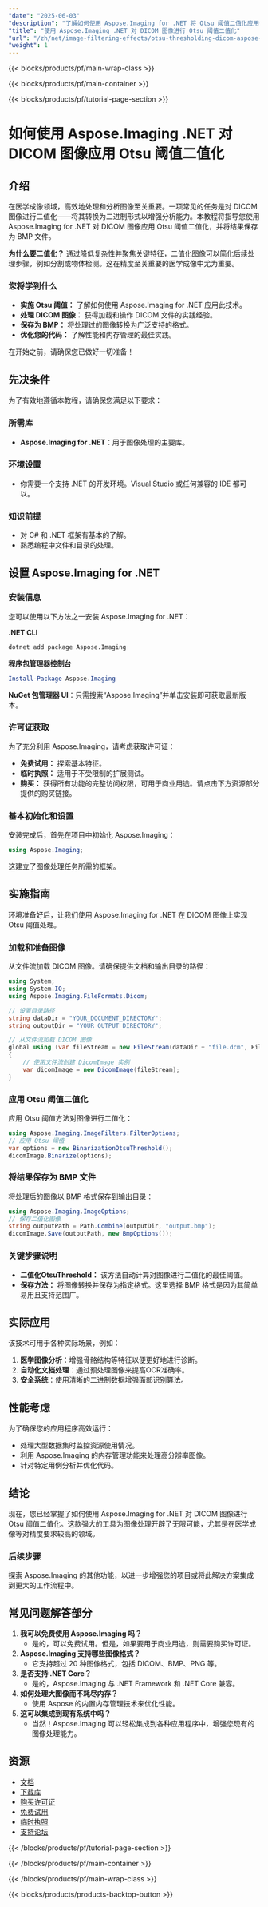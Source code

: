 ```yaml
---
"date": "2025-06-03"
"description": "了解如何使用 Aspose.Imaging for .NET 将 Otsu 阈值二值化应用于 DICOM 图像，通过简化处理来增强医学图像分析。"
"title": "使用 Aspose.Imaging .NET 对 DICOM 图像进行 Otsu 阈值二值化"
"url": "/zh/net/image-filtering-effects/otsu-thresholding-dicom-aspose-imaging-net/"
"weight": 1
---
```


{{< blocks/products/pf/main-wrap-class >}}

{{< blocks/products/pf/main-container >}}

{{< blocks/products/pf/tutorial-page-section >}}
# 如何使用 Aspose.Imaging .NET 对 DICOM 图像应用 Otsu 阈值二值化

## 介绍

在医学成像领域，高效地处理和分析图像至关重要。一项常见的任务是对 DICOM 图像进行二值化——将其转换为二进制形式以增强分析能力。本教程将指导您使用 Aspose.Imaging for .NET 对 DICOM 图像应用 Otsu 阈值二值化，并将结果保存为 BMP 文件。

**为什么要二值化？**
通过降低复杂性并聚焦关键特征，二值化图像可以简化后续处理步骤，例如分割或物体检测。这在精度至关重要的医学成像中尤为重要。

### 您将学到什么
- **实施 Otsu 阈值：** 了解如何使用 Aspose.Imaging for .NET 应用此技术。
- **处理 DICOM 图像：** 获得加载和操作 DICOM 文件的实践经验。
- **保存为 BMP：** 将处理过的图像转换为广泛支持的格式。
- **优化您的代码：** 了解性能和内存管理的最佳实践。

在开始之前，请确保您已做好一切准备！

## 先决条件

为了有效地遵循本教程，请确保您满足以下要求：

### 所需库
- **Aspose.Imaging for .NET**：用于图像处理的主要库。
  
### 环境设置
- 你需要一个支持 .NET 的开发环境。Visual Studio 或任何兼容的 IDE 都可以。

### 知识前提
- 对 C# 和 .NET 框架有基本的了解。
- 熟悉编程中文件和目录的处理。

## 设置 Aspose.Imaging for .NET

### 安装信息

您可以使用以下方法之一安装 Aspose.Imaging for .NET：

**.NET CLI**
```bash
dotnet add package Aspose.Imaging
```

**程序包管理器控制台**
```powershell
Install-Package Aspose.Imaging
```

**NuGet 包管理器 UI**：只需搜索“Aspose.Imaging”并单击安装即可获取最新版本。

### 许可证获取

为了充分利用 Aspose.Imaging，请考虑获取许可证：
- **免费试用：** 探索基本特征。
- **临时执照：** 适用于不受限制的扩展测试。
- **购买：** 获得所有功能的完整访问权限，可用于商业用途。请点击下方资源部分提供的购买链接。

### 基本初始化和设置

安装完成后，首先在项目中初始化 Aspose.Imaging：

```csharp
using Aspose.Imaging;
```

这建立了图像处理任务所需的框架。

## 实施指南

环境准备好后，让我们使用 Aspose.Imaging for .NET 在 DICOM 图像上实现 Otsu 阈值处理。

### 加载和准备图像

从文件流加载 DICOM 图像。请确保提供文档和输出目录的路径：

```csharp
using System;
using System.IO;
using Aspose.Imaging.FileFormats.Dicom;

// 设置目录路径
string dataDir = "YOUR_DOCUMENT_DIRECTORY";
string outputDir = "YOUR_OUTPUT_DIRECTORY";

// 从文件流加载 DICOM 图像
global using (var fileStream = new FileStream(dataDir + "file.dcm", FileMode.Open, FileAccess.Read))
{
    // 使用文件流创建 DicomImage 实例
    var dicomImage = new DicomImage(fileStream);
}
```

### 应用 Otsu 阈值二值化

应用 Otsu 阈值方法对图像进行二值化：

```csharp
using Aspose.Imaging.ImageFilters.FilterOptions;
// 应用 Otsu 阈值
var options = new BinarizationOtsuThreshold();
dicomImage.Binarize(options);
```

### 将结果保存为 BMP 文件

将处理后的图像以 BMP 格式保存到输出目录：

```csharp
using Aspose.Imaging.ImageOptions;
// 保存二值化图像
string outputPath = Path.Combine(outputDir, "output.bmp");
dicomImage.Save(outputPath, new BmpOptions());
```

### 关键步骤说明
- **二值化OtsuThreshold：** 该方法自动计算对图像进行二值化的最佳阈值。
- **保存方法：** 将图像转换并保存为指定格式。这里选择 BMP 格式是因为其简单易用且支持范围广。

## 实际应用
该技术可用于各种实际场景，例如：
1. **医学图像分析**：增强骨骼结构等特征以便更好地进行诊断。
2. **自动化文档处理**：通过预处理图像来提高OCR准确率。
3. **安全系统**：使用清晰的二进制数据增强面部识别算法。

## 性能考虑
为了确保您的应用程序高效运行：
- 处理大型数据集时监控资源使用情况。
- 利用 Aspose.Imaging 的内存管理功能来处理高分辨率图像。
- 针对特定用例分析并优化代码。

## 结论
现在，您已经掌握了如何使用 Aspose.Imaging for .NET 对 DICOM 图像进行 Otsu 阈值二值化。这款强大的工具为图像处理开辟了无限可能，尤其是在医学成像等对精度要求较高的领域。

### 后续步骤
探索 Aspose.Imaging 的其他功能，以进一步增强您的项目或将此解决方案集成到更大的工作流程中。

## 常见问题解答部分
1. **我可以免费使用 Aspose.Imaging 吗？**
   - 是的，可以免费试用。但是，如果要用于商业用途，则需要购买许可证。
2. **Aspose.Imaging 支持哪些图像格式？**
   - 它支持超过 20 种图像格式，包括 DICOM、BMP、PNG 等。
3. **是否支持 .NET Core？**
   - 是的，Aspose.Imaging 与 .NET Framework 和 .NET Core 兼容。
4. **如何处理大图像而不耗尽内存？**
   - 使用 Aspose 的内置内存管理技术来优化性能。
5. **这可以集成到现有系统中吗？**
   - 当然！Aspose.Imaging 可以轻松集成到各种应用程序中，增强您现有的图像处理能力。

## 资源
- [文档](https://reference.aspose.com/imaging/net/)
- [下载库](https://releases.aspose.com/imaging/net/)
- [购买许可证](https://purchase.aspose.com/buy)
- [免费试用](https://releases.aspose.com/imaging/net/)
- [临时执照](https://purchase.aspose.com/temporary-license/)
- [支持论坛](https://forum.aspose.com/c/imaging/10)

{{< /blocks/products/pf/tutorial-page-section >}}

{{< /blocks/products/pf/main-container >}}

{{< /blocks/products/pf/main-wrap-class >}}

{{< blocks/products/products-backtop-button >}}
